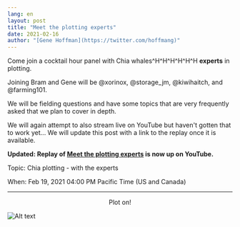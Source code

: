 ```yaml
---
lang: en
layout: post
title: "Meet the plotting experts"
date: 2021-02-16
author: "[Gene Hoffman](https://twitter.com/hoffmang)"
---
```


Come join a cocktail hour panel with Chia whales^H^H^H^H^H^H **experts** in plotting.

Joining Bram and Gene will be @xorinox, @storage_jm, @kiwihaitch, and @farming101.

We will be fielding questions and have some topics that are very frequently asked that we plan to cover in depth.

We will again attempt to also stream live on YouTube but haven't gotten that to work yet... We will update this post with a link to the replay once it is available.

**Updated: Replay of [Meet the plotting experts](https://youtu.be/wDVsZMDlQYw) is now up on YouTube.**

Topic: Chia plotting - with the experts

When: Feb 19, 2021 04:00 PM Pacific Time (US and Canada)

***

<p style="text-align: center;">Plot on!</p>

![Alt text](https://www.abc.net.au/news/image/10933308-3x2-940x627.jpg)
